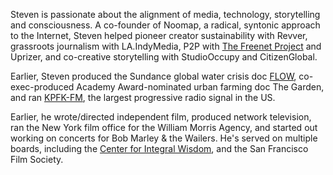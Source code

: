 Steven is passionate about the alignment of media, technology, storytelling and consciousness. A co-founder of Noomap, a radical, syntonic approach to the Internet, Steven helped pioneer creator sustainability with Revver, grassroots journalism with LA.IndyMedia, P2P with [The Freenet Project](http://freenetproject.org) and Uprizer, and co-creative storytelling with StudioOccupy and CitizenGlobal.

Earlier, Steven produced the Sundance global water crisis doc [FLOW](http://flowthefilm.com), co-exec-produced Academy Award-nominated urban farming doc The Garden, and ran [KPFK-FM](http://kpfk.org/), the largest progressive radio signal in the US.

Earlier, he wrote/directed independent film, produced network television, ran the New York film office for the William Morris Agency, and started out working on concerts for Bob Marley &amp; the Wailers. He's served on multiple boards, including the  [Center for Integral Wisdom](http://ievolve.org), and the San Francisco Film Society.  
